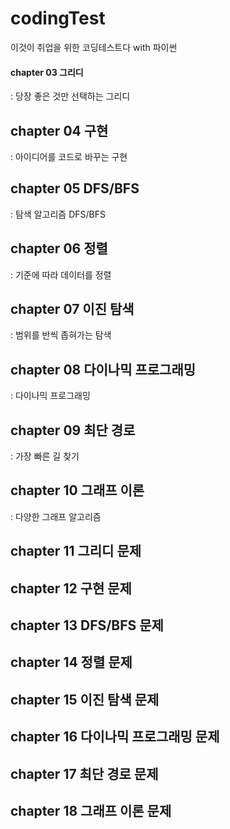 # codingTest
이것이 취업을 위한 코딩테스트다 with 파이썬

#### chapter 03 그리디
: 당장 좋은 것만 선택하는 그리디
## chapter 04 구현
: 아이디어를 코드로 바꾸는 구현
## chapter 05 DFS/BFS
: 탐색 알고리즘 DFS/BFS
## chapter 06 정렬
: 기준에 따라 데이터를 정렬
## chapter 07 이진 탐색
: 범위를 반씩 좁혀가는 탐색
## chapter 08 다이나믹 프로그래밍
: 다이나믹 프로그래밍
## chapter 09 최단 경로
: 가장 빠른 길 찾기
## chapter 10 그래프 이론
: 다양한 그래프 알고리즘

## chapter 11 그리디 문제
## chapter 12 구현 문제
## chapter 13 DFS/BFS 문제
## chapter 14 정렬 문제
## chapter 15 이진 탐색 문제 
## chapter 16 다이나믹 프로그래밍 문제
## chapter 17 최단 경로 문제 
## chapter 18 그래프 이론 문제
